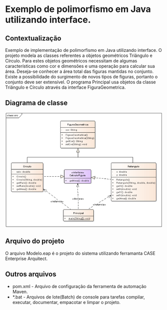 # Exemplo de polimorfismo em Java utilizando interface.

## Contextualização

Exemplo de implementação de polimorfismo em Java utilizando interface.
O projeto modela as classes referentes a objetos geométricos Triângulo e Círculo.
Para estes objetos geométricos necessitam de algumas características como cor e dimensões e uma operação para calcular sua área.
Deseja-se conhecer a área total das figuras mantidas no conjunto.
Existe a possibilidade do surgimento de novos tipos de figuras, portanto o conjunto deve ser extensível.
O programa Principal usa objetos da classe Triângulo e Círculo através da interface FiguraGeometrica.

## Diagrama de classe

![Diagrama de classe](diagramadeclasse.png)

## Arquivo do projeto

O arquivo Modelo.eap é o projeto do sistema utilizando ferramanta CASE Enterprise Arquitect.

## Outros arquivos

- pom.xml - Arquivo de configuração da ferramenta de automação Maven.
- *.bat - Arquivos de lote(Batch) de console para tarefas compilar, executar, documentar, empacotar e limpar o projeto.